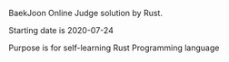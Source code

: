 BaekJoon Online Judge solution by Rust.

Starting date is 2020-07-24

Purpose is for self-learning Rust Programming language
